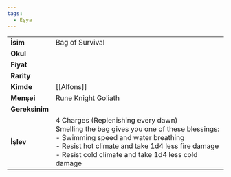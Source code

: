 ```yaml
---
tags:
  - Eşya
---  
```

  
|  |  |  
|---|---|  
| **İsim** | Bag of Survival|  
| **Okul** | |  
| **Fiyat** | |  
| **Rarity** | |  
| **Kimde** | [[Alfons]]|  
| **Menşei** | Rune Knight Goliath|  
| **Gereksinim** | |  
| **İşlev** | 4 Charges (Replenishing every dawn)<br>Smelling the bag gives you one of these blessings:<br>- Swimming speed and water breathing<br>- Resist hot climate and take 1d4 less fire damage<br>- Resist cold climate and take 1d4 less cold damage|  
